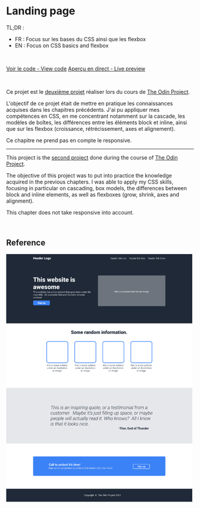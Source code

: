 # Landing page 

TL;DR : 
- FR : Focus sur les bases du CSS ainsi que les flexbox 
- EN : Focus on CSS basics and flexbox

<br>


[Voir le code - View code](https://github.com/AndyMznc/landing-page)
[Aperçu en direct - Live preview](https://andymznc.github.io/landing-page/)

<br>

Ce projet est le [deuxième projet](https://www.theodinproject.com/lessons/foundations-landing-page) réaliser lors du cours de [The Odin Project](https://www.theodinproject.com/).

L'objectif de ce projet était de mettre en pratique les connaissances acquises dans les chapitres précédents. J'ai pu appliquer mes compétences en CSS, en me concentrant notamment sur la cascade, les modèles de boîtes, les différences entre les éléments block et inline, ainsi que sur les flexbox (croissance, rétrécissement, axes et alignement).

Ce chapitre ne prend pas en compte le responsive.

---

This project is the [second project](https://www.theodinproject.com/lessons/foundations-landing-page) done during the course of [The Odin Project](https://www.theodinproject.com/).

The objective of this project was to put into practice the knowledge acquired in the previous chapters. I was able to apply my CSS skills, focusing in particular on cascading, box models, the differences between block and inline elements, as well as flexboxes (grow, shrink, axes and alignment).

This chapter does not take responsive into account.

<br>

## Reference
<img src="./landing-page-reference.png" alt="drawing" width="500"/>

